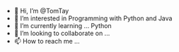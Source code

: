 - 👋 Hi, I’m @TomTay
- 👀 I’m interested in Programming with Python and Java
- 🌱 I’m currently learning ... Python
- 💞️ I’m looking to collaborate on ...
- 📫 How to reach me ...

<!---
TomTay/TomTay is a ✨ special ✨ repository because its `README.md` (this file) appears on your GitHub profile.
You can click the Preview link to take a look at your changes.
--->
